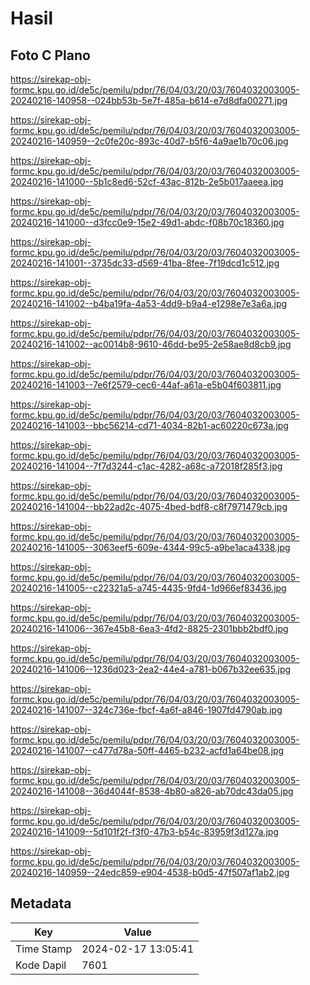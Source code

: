 # Hasil

## Foto C Plano

https://sirekap-obj-formc.kpu.go.id/de5c/pemilu/pdpr/76/04/03/20/03/7604032003005-20240216-140958--024bb53b-5e7f-485a-b614-e7d8dfa00271.jpg

https://sirekap-obj-formc.kpu.go.id/de5c/pemilu/pdpr/76/04/03/20/03/7604032003005-20240216-140959--2c0fe20c-893c-40d7-b5f6-4a9ae1b70c06.jpg

https://sirekap-obj-formc.kpu.go.id/de5c/pemilu/pdpr/76/04/03/20/03/7604032003005-20240216-141000--5b1c8ed6-52cf-43ac-812b-2e5b017aaeea.jpg

https://sirekap-obj-formc.kpu.go.id/de5c/pemilu/pdpr/76/04/03/20/03/7604032003005-20240216-141000--d3fcc0e9-15e2-49d1-abdc-f08b70c18360.jpg

https://sirekap-obj-formc.kpu.go.id/de5c/pemilu/pdpr/76/04/03/20/03/7604032003005-20240216-141001--3735dc33-d569-41ba-8fee-7f19dcd1c512.jpg

https://sirekap-obj-formc.kpu.go.id/de5c/pemilu/pdpr/76/04/03/20/03/7604032003005-20240216-141002--b4ba19fa-4a53-4dd9-b9a4-e1298e7e3a6a.jpg

https://sirekap-obj-formc.kpu.go.id/de5c/pemilu/pdpr/76/04/03/20/03/7604032003005-20240216-141002--ac0014b8-9610-46dd-be95-2e58ae8d8cb9.jpg

https://sirekap-obj-formc.kpu.go.id/de5c/pemilu/pdpr/76/04/03/20/03/7604032003005-20240216-141003--7e6f2579-cec6-44af-a61a-e5b04f603811.jpg

https://sirekap-obj-formc.kpu.go.id/de5c/pemilu/pdpr/76/04/03/20/03/7604032003005-20240216-141003--bbc56214-cd71-4034-82b1-ac60220c673a.jpg

https://sirekap-obj-formc.kpu.go.id/de5c/pemilu/pdpr/76/04/03/20/03/7604032003005-20240216-141004--7f7d3244-c1ac-4282-a68c-a72018f285f3.jpg

https://sirekap-obj-formc.kpu.go.id/de5c/pemilu/pdpr/76/04/03/20/03/7604032003005-20240216-141004--bb22ad2c-4075-4bed-bdf8-c8f7971479cb.jpg

https://sirekap-obj-formc.kpu.go.id/de5c/pemilu/pdpr/76/04/03/20/03/7604032003005-20240216-141005--3063eef5-609e-4344-99c5-a9be1aca4338.jpg

https://sirekap-obj-formc.kpu.go.id/de5c/pemilu/pdpr/76/04/03/20/03/7604032003005-20240216-141005--c22321a5-a745-4435-9fd4-1d966ef83436.jpg

https://sirekap-obj-formc.kpu.go.id/de5c/pemilu/pdpr/76/04/03/20/03/7604032003005-20240216-141006--367e45b8-6ea3-4fd2-8825-2301bbb2bdf0.jpg

https://sirekap-obj-formc.kpu.go.id/de5c/pemilu/pdpr/76/04/03/20/03/7604032003005-20240216-141006--1236d023-2ea2-44e4-a781-b067b32ee635.jpg

https://sirekap-obj-formc.kpu.go.id/de5c/pemilu/pdpr/76/04/03/20/03/7604032003005-20240216-141007--324c736e-fbcf-4a6f-a846-1907fd4790ab.jpg

https://sirekap-obj-formc.kpu.go.id/de5c/pemilu/pdpr/76/04/03/20/03/7604032003005-20240216-141007--c477d78a-50ff-4465-b232-acfd1a64be08.jpg

https://sirekap-obj-formc.kpu.go.id/de5c/pemilu/pdpr/76/04/03/20/03/7604032003005-20240216-141008--36d4044f-8538-4b80-a826-ab70dc43da05.jpg

https://sirekap-obj-formc.kpu.go.id/de5c/pemilu/pdpr/76/04/03/20/03/7604032003005-20240216-141009--5d101f2f-f3f0-47b3-b54c-83959f3d127a.jpg

https://sirekap-obj-formc.kpu.go.id/de5c/pemilu/pdpr/76/04/03/20/03/7604032003005-20240216-140959--24edc859-e904-4538-b0d5-47f507af1ab2.jpg


## Metadata

| Key        | Value               |
| ---------- | ------------------- |
| Time Stamp | 2024-02-17 13:05:41 |
| Kode Dapil | 7601                |



